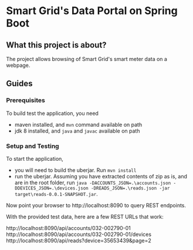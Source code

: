 # Smart Grid's Data Portal on Spring Boot

## What this project is about?
The project allows browsing of Smart Grid's smart meter data on a webpage. 


## Guides
### Prerequisites
To build test the application, you need 
  - maven installed, and `mvn` command available on path
  - jdk 8 installed, and `java` and `javac` available on path
  
### Setup and Testing
To start the application,
 - you will need to build the uberjar. Run `mvn install`
 - run the uberjar. Assuming you have extracted contents of zip as is, and are in the root folder, run `java -DACCOUNTS_JSON=.\accounts.json -DDEVICES_JSON=.\devices.json -DREADS_JSON=.\reads.json -jar target\reads-0.0.1-SNAPSHOT.jar`. 
 
Now point your browser to http://localhost:8090 to query REST endpoints.

With the provided test data, here are a few REST URLs that work:

http://localhost:8090/api/accounts/032-002790-01
http://localhost:8090/api/accounts/032-002790-01/devices
http://localhost:8090/api/reads?device=35653439&page=2


